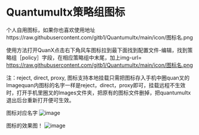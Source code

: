# Quantumultx策略组图标
  个人自用图标，如果你也喜欢使用地址https://raw.githubusercontent.com/gitb1/Quantumultx/main/icon/图标名.png


使用方法打开QuanX点击右下角风车图标拉到最下面找到配置文件-编辑，找到策略组［policy］字段，在相应策略组中末尾，加上img-url= https://raw.githubusercontent.com/gitb1/Quantumultx/main/icon/图标名.png 
  
注：reject, direct, proxy, 图标支持本地挂载只需把图标存入手机中圈quan叉的lmagequan内图标的名字一样是reject，direct，proxy即可，挂载远程不生效时，打开手机里圈叉的lmages文件夹，把原有的图标文件删掉，把quantumultx退出后台重新打开便可生效。
 

图标对应名字
![image](https://raw.githubusercontent.com/gitb1/Quantumultx/main/icon/x/02.11.jpg)






图标的效果图！
![image](https://raw.githubusercontent.com/gitb1/Quantumultx/main/icon/x/2020.11..JPG)
